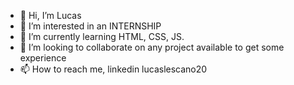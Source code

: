 - 👋 Hi, I’m Lucas
- 👀 I’m interested in an INTERNSHIP
- 🌱 I’m currently learning HTML, CSS, JS.
- 💞️ I’m looking to collaborate on any project available to get some experience
- 📫 How to reach me, linkedin lucaslescano20
